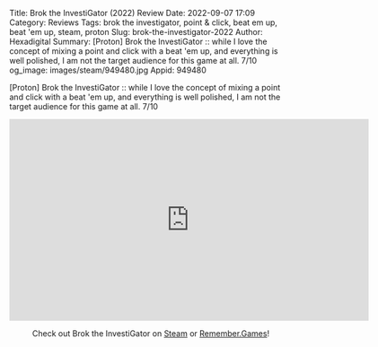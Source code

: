 Title: Brok the InvestiGator (2022) Review
Date: 2022-09-07 17:09
Category: Reviews
Tags: brok the investigator, point & click, beat em up, beat 'em up, steam, proton
Slug: brok-the-investigator-2022
Author: Hexadigital
Summary: [Proton] Brok the InvestiGator :: while I love the concept of mixing a point and click with a beat 'em up, and everything is well polished, I am not the target audience for this game at all. 7/10
og_image: images/steam/949480.jpg
Appid: 949480

[Proton] Brok the InvestiGator :: while I love the concept of mixing a point and click with a beat 'em up, and everything is well polished, I am not the target audience for this game at all. 7/10

<center><iframe src="https://www.youtube.com/embed/WOFd4ggY8qs?feature=oembed" allow="accelerometer; autoplay; encrypted-media; gyroscope; picture-in-picture" width="640" height="360" frameborder="0"></iframe>

Check out Brok the InvestiGator on [Steam](https://store.steampowered.com/app/949480/?curator_clanid=34633900) or [Remember.Games](https://remember.games/game/6421/brok-the-investigator/)!</center>